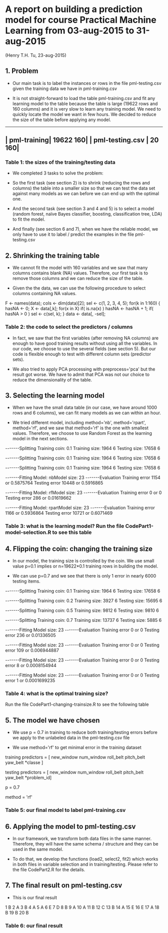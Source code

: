 # A report on building a prediction model for course Practical Machine Learning from 03-aug-2015 to 31-aug-2015
(Henry T.H. Tu, 23-aug-2015)

## 1. Problem
+ Our main task is to label the instances or rows in the file pml-testing.csv given the training data we have in pml-training.csv

+ It is not straight-forward to load the table pml-training.csv and fit any learning model to the table because the table is large (19622 rows and 160 columns) and it is very slow to learn any training model. We need to quickly locate the model we want in few hours. We decided to reduce the size of the table before applying any model.

-------------------------------
| pml-training|  19622 160|
| pml-testing.csv |  20 160|
-------------------------------

### Table 1: the sizes of the training/testing data
 

+ We completed 3 tasks to solve the problem:

+ So the first task (see section 2) is to shrink (reducing the rows and columns) the table into a smaller size so that we can test the data set against many models as we can before we can end up with the optimal one.

+ And the second task (see section 3 and 4 and 5) is to select a model (random forest, naïve Bayes classifier, boosting, classification tree, LDA) to fit the model.

+ And finally (see section 6 and 7), when we have the reliable model, we only have to use it to label / predict the examples in the file pml-testing.csv

 

## 2. Shrinking the training table
+ We cannot fit the model with 160 variables and we saw that many columns contains blank (NA) values. Therefore, our first task is to remove those columns and we can reduce the size of the table.

+ Given the the data, we can use the following procedure to select columns containing NA values.

F <- names(data); cols <- dim(data)[2];
sel <- c(1, 2, 3, 4, 5);
for(k in 1:160)
{
                   hasNA <- 0; X <- data[,k];
                   for(x in X) if( is.na(x) ) hasNA <- hasNA + 1;
                   if( hasNA > 0 ) sel <- c(sel, k);
}
data <- data[, -sel];
### Table 2: the code to select the predictors / columns
+ In fact, we saw that the first variables (after removing NA columns) are enough to have good training results without using all the variables. In our code, we choose to use the several fields (see section 5). But our code is flexible enough to test with different column sets (predictor sets).

+ We also tried to apply PCA processing with preprocess='pca' but the result got worse. We have to admit that PCA was not our choice to reduce the dimensionality of the table.

 

## 3. Selecting the learning model
+ When we have the small data table (in our case, we have around 1000 rows and 6 columns), we can fit many models as we can within an hour.

+ We tried different model, including method='nb', method='rpart', method='rf', and we saw that method='rf' is the one with smallest values. Therefore, we choose to use Random Forest as the learning model in the next sections.

-------Splitting
Training coin:  0.1
Training size:  1964 6
Testing size:  17658 6
 
-------Splitting
Training coin:  0.1
Training size:  1964 6
Testing size:  17658 6
 
-------Splitting
Training coin:  0.1
Training size:  1964 6
Testing size:  17658 6
 
-------Fitting
Model:  nbModel size:  23
-------Evaluation
Training error 1154  or  0.5875764
Testing error 10448  or  0.5916865
 
-------Fitting
Model:  rfModel size:  23
-------Evaluation
Training error 0  or  0
Testing error 286  or  0.01619662
 
-------Fitting
Model:  rpartModel size:  23
-------Evaluation
Training error 1166  or  0.5936864
Testing error 10721  or  0.6071469
 
### Table 3: what is the learning model? Run the file CodePart1-model-selection.R to see this table
 

##  4. Flipping the coin: changing the training size
+ In our model, the training size is controlled by the coin. We use small value p=0.1 implies or n=19622*0.1 training rows in building the model.

+ We can use p=0.7 and we see that there is only 1 error in nearly 6000 testing items.

-------Splitting
Training coin:  0.1
Training size:  1964 6
Testing size:  17658 6
 
-------Splitting
Training coin:  0.2
Training size:  3927 6
Testing size:  15695 6
 
-------Splitting
Training coin:  0.5
Training size:  9812 6
Testing size:  9810 6
 
-------Splitting
Training coin:  0.7
Training size:  13737 6
Testing size:  5885 6
 
-------Fitting
Model size:  23
-------Evaluation
Training error 0  or  0
Testing error 236  or  0.01336505
 
-------Fitting
Model size:  23
-------Evaluation
Training error 0  or  0
Testing error 109  or  0.006944887
 
-------Fitting
Model size:  23
-------Evaluation
Training error 0  or  0
Testing error 8  or  0.0008154944
 
-------Fitting
Model size:  23
-------Evaluation
Training error 0  or  0
Testing error 1  or  0.0001699235
 
###  Table 4: what is the optimal training size?
 
Run the file CodePart1-changing-trainsize.R to see the following table
 

 

##  5. The model we have chosen
+ We use p = 0.7 in training to reduce both training/testing errors before we apply to the unlabeled data in the pml-testing.csv file

+ We use method='rf' to get minimal error in the training dataset

training predictors =  [ new_window num_window roll_belt pitch_belt yaw_belt *classe ]
 
testing predictors =  [ new_window num_window roll_belt pitch_belt yaw_belt *problem_id]
 
p = 0.7
 
method = 'rf'
###  Table 5: our final model to label pml-training.csv
 

 

 

 

 

##  6. Applying the model to pml-testing.csv
+ In our framework, we transform both data files in the same manner. Therefore, they will have the same schema / structure and they can be used in the same model.

+ To do that, we develop the functions (load2, select2, fit2) which works in both files in variable selection and in training/testing. Please refer to the file CodePart2.R for the details.

 

## 7. The final result on pml-testing.csv
+ This is our final result

1             B
2             A
3             B
4             A
5             A
6             E
7             D
8             B
9             A
10           A
11           B
12           C
13           B
14           A
15           E
16           E
17           A
18           B
19           B
20           B
### Table 6: our final result
 

 

 

 

 

 

 

 
